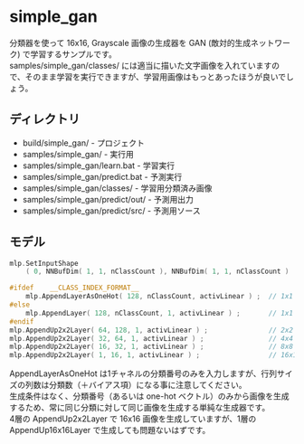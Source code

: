 ﻿# simple_gan

分類器を使って 16x16, Grayscale 画像の生成器を GAN (敵対的生成ネットワーク) で学習するサンプルです。  
samples/simple_gan/classes/ には適当に描いた文字画像を入れていますので、そのまま学習を実行できますが、学習用画像はもっとあったほうが良いでしょう。



## ディレクトリ

- build/simple_gan/ - プロジェクト
- samples/simple_gan/ - 実行用
- samples/simple_gan/learn.bat - 学習実行
- samples/simple_gan/predict.bat - 予測実行
- samples/simple_gan/classes/ - 学習用分類済み画像
- samples/simple_gan/predict/out/ - 予測用出力
- samples/simple_gan/predict/src/ - 予測用ソース


## モデル

```cpp
mlp.SetInputShape
    ( 0, NNBufDim( 1, 1, nClassCount ), NNBufDim( 1, 1, nClassCount )  ) ;

#ifdef    __CLASS_INDEX_FORMAT__
    mlp.AppendLayerAsOneHot( 128, nClassCount, activLinear ) ;  // 1x1
#else
    mlp.AppendLayer( 128, nClassCount, 1, activLinear ) ;       // 1x1
#endif
mlp.AppendUp2x2Layer( 64, 128, 1, activLinear ) ;               // 2x2
mlp.AppendUp2x2Layer( 32, 64, 1, activLinear ) ;                // 4x4
mlp.AppendUp2x2Layer( 16, 32, 1, activLinear ) ;                // 8x8
mlp.AppendUp2x2Layer( 1, 16, 1, activLinear ) ;                 // 16x16
```

AppendLayerAsOneHot は1チャネルの分類番号のみを入力しますが、行列サイズの列数は分類数（＋バイアス項）になる事に注意してください。  
生成条件はなく、分類番号（あるいは one-hot ベクトル）のみから画像を生成するため、常に同じ分類に対して同じ画像を生成する単純な生成器です。  
4層の AppendUp2x2Layer で 16x16 画像を生成していますが、1層の AppendUp16x16Layer で生成しても問題ないはずです。

